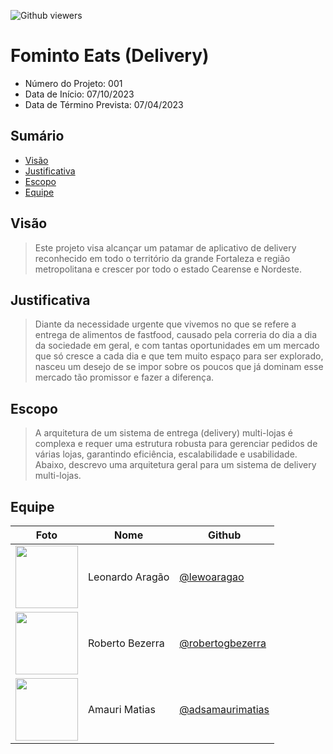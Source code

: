 ![Github viewers](https://komarev.com/ghpvc/?username=fominto&color=red&style=for-the-badge)

# Fominto Eats (Delivery)

- Número do Projeto: 001
- Data de Início: 07/10/2023
- Data de Término Prevista: 07/04/2023

## Sumário

- <a href="#visão">Visão</a>
- <a href="#justificativa">Justificativa</a>
- <a href="#escopo">Escopo</a>
- <a href="#equipe">Equipe</a>

## Visão

> Este projeto visa alcançar um patamar de aplicativo de delivery reconhecido
> em todo o território da grande Fortaleza e região metropolitana e crescer por
> todo o estado Cearense e Nordeste.

## Justificativa

> Diante da necessidade urgente que vivemos no que se refere a entrega de alimentos de fastfood,
> causado pela correria do dia a dia da sociedade em geral, e com tantas oportunidades em um mercado
> que só cresce a cada dia e que tem muito espaço para ser explorado, nasceu um desejo de se impor
> sobre os poucos que já dominam esse mercado tão promissor e fazer a diferença.

## Escopo

> A arquitetura de um sistema de entrega (delivery) multi-lojas é complexa e
> requer uma estrutura robusta para gerenciar pedidos de várias lojas, garantindo
> eficiência, escalabilidade e usabilidade. Abaixo, descrevo uma arquitetura geral
> para um sistema de delivery multi-lojas.

## Equipe

| Foto | Nome | Github |
| ------------- | ------------- | ------------- |
| <img src="https://avatars.githubusercontent.com/u/65857778?v=4" width="100px"/> | Leonardo Aragão | <a href="https://github.com/lewoaragao">@lewoaragao</a> |
| <img src="https://avatars.githubusercontent.com/u/35476079?v=4" width="100px"/> | Roberto Bezerra | <a href="https://github.com/robertogbezerra">@robertogbezerra</a> |
| <img src="https://avatars.githubusercontent.com/u/102976228?v=4" width="100px"/> | Amauri Matias | <a href="https://github.com/ADSAmauriMatias">@adsamaurimatias</a> |

